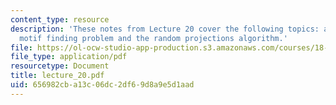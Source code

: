 ```yaml
---
content_type: resource
description: 'These notes from Lecture 20 cover the following topics: approaches to
  motif finding problem and the random projections algorithm.'
file: https://ol-ocw-studio-app-production.s3.amazonaws.com/courses/18-417-introduction-to-computational-molecular-biology-fall-2004/656982cba13c06dc2df69d8a9e5d1aad_lecture_20.pdf
file_type: application/pdf
resourcetype: Document
title: lecture_20.pdf
uid: 656982cb-a13c-06dc-2df6-9d8a9e5d1aad
---
```

